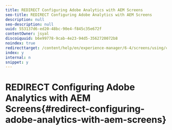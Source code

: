 ```yaml
---
title: REDIRECT Configuring Adobe Analytics with AEM Screens
seo-title: REDIRECT Configuring Adobe Analytics with AEM Screens
description: null
seo-description: null
uuid: 553137d6-ed20-48bc-90e4-f845c35e672f
contentOwner: jsyal
discoiquuid: b6e99778-9cab-4e23-94d5-3562720072b8
noindex: true
redirecttarget: /content/help/en/experience-manager/6-4/screens/using/configuring-adobe-analytics-aem-screens
index: y
internal: n
snippet: y
---
```


# REDIRECT Configuring Adobe Analytics with AEM Screens{#redirect-configuring-adobe-analytics-with-aem-screens}

